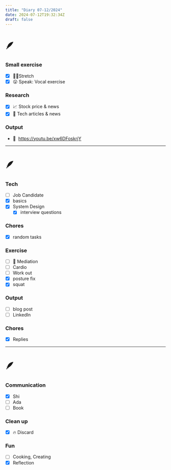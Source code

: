 ```yaml
---
title: "Diary 07-12/2024"  
date: 2024-07-12T19:32:34Z
draft: false
---
```


# 🪶

### Small exercise

- [x]  🧎‍♀️Stretch
- [x]  😮 Speak: Vocal exercise

### Research

- [x]  📈 Stock price & news
- [x]  👾 Tech articles & news

### Output

- 🎥  https://youtu.be/xw6DFoskrjY

---

# 🪶

### Tech

- [ ]  Job Candidate
- [x]  basics
- [x]  System Design
    - [x]  interview questions

### Chores

- [x]  random tasks

### Exercise

- [ ]  🧘 Mediation
- [ ]  Cardio
- [ ]  Work out
- [x]  posture fix
- [x]  squat

### Output

- [ ]  blog post
- [ ]  LinkedIn

### Chores

- [x]  Replies

---

# 🪶

### Communication

- [x]  Shi
- [ ]  Ada
- [ ]  Book

### Clean up

- [x]  🔥 Discard

### Fun

- [ ]  Cooking, Creating
- [x]  Reflection